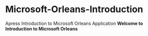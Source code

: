 # Microsoft-Orleans-Introduction
Apress Introduction to Microsoft Orleans Application
**Welcome to Introduction to Microsoft Orleans**
